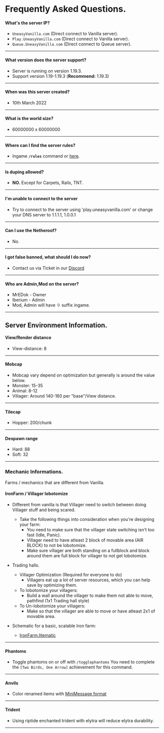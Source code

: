 

# Frequently Asked Questions.

#### What's the server IP?
- `UneasyVanilla.com` (Direct connect to Vanilla server).
- `Play.UneasyVanilla.com` (Direct connect to Vanilla server).
- `Queue.UneasyVanilla.com` (Direct connect to Queue server).
------
#### What version does the server support?
- Server is running on version 1.19.3.
- Support version 1.19-1.19.3 (**Recommend:** 1.19.3)
-------
#### When was this server created?
- 10th March 2022
-------
#### What is the world size?
- 60000000 x 60000000
-------
#### Where can I find the server rules?
- Ingame **`/rules`** command or [here](https://www.uneasyvanilla.com/rules).
-------
#### Is duping allowed?
- **NO.** Except for Carpets, Rails, TNT.
-------
#### I'm unable to connect to the server
- Try to connect to the server using 'play.uneasyvanilla.com' or change your DNS server to 1.1.1.1, 1.0.0.1
-------
#### Can I use the Netheroof?
- No.
-------
#### I got false banned, what should I do now?
- Contact us via Ticket in our [Discord](https://discord.uneasyvanilla.com/)
-------
#### Who are Admin,Mod on the server?
- MrEDok - Owner
- Iberium - Admin
- Mod, Admin will have **♢** suffix ingame.
-------


## Server Environment Information.

#### View/Render distance
- View-distance: 8
-------

#### Mobcap
- Mobcap vary depend on optimization but generally is around the value below.
- Monster: 15-35
- Animal: 8-12
- Villager: Around 140-160 per "base"/View distance.
-------

#### Tilecap
- Hopper: 200/chunk
-------

#### Despawn range
- Hard: 88
- Soft: 32
-------

### Mechanic Informations.

Farms / mechanics that are different from Vanilla.

#### IronFarm / Villager lobotomize
- Different from vanilla is that Villager need to switch between doing Villager stuff and being scared.
	- Take the following things into consideration when you're designing your farm:
		- You need to make sure that the villager state switching isn't too fast (Idle, Panic).
        - Villager need to have atleast 2 block of movable area (AIR BLOCK) to not be lobotomize.
        - Make sure villager are both standing on a fullblock and block around them are full block for villager to not get lobotomize.

- Trading halls.
	- Villager Optimization (Required for everyone to do)
		- Villagers eat up a lot of server resources, which you can help save by optimizing them.
	- To lobotomize your villagers:
		- Build a wall around the villager to make them not able to move, pathfind (1x1 Trading hall style)
	- To Un-lobotomize your villagers:
		- Make so that the villager are able to move or have atleast 2x1 of movable area.
-   Schematic for a basic, scalable Iron farm:
    -   [IronFarm.litematic](https://github.com/UneasyVanilla/UneasyNetwork/raw/main/Docs/resource/IronFarmBaseBuild.litematic)
-------

#### Phantoms
- Toggle phantoms on or off with `/togglephantoms` You need to complete the `[Two Birds, One Arrow]` achievement for this command.
-------

#### Anvils
- Color renamed items with [MiniMessage format](https://docs.adventure.kyori.net/minimessage/format.html) 
-------

#### Trident
- Using riptide enchanted trident with elytra will reduce elytra durability.
-------

